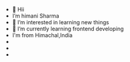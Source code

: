 - 👋 Hii
-  I’m himani Sharma
- 👀 I’m interested in learning new things
- 🌱 I’m currently learning  frontend developing
-   I'm from Himachal,India
- 
- 
- 
<!---
codeGreeneye/codeGreeneye is a ✨ special ✨ repository because its `README.md` (this file) appears on your GitHub profile.
You can click the Preview link to take a look at your changes.
--->
